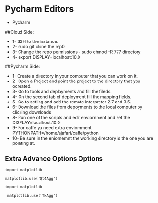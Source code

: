 # Pycharm Editors

* Pycharm


##Cloud Side:
* 1- SSH to the instance.
* 2- sudo git clone the rep0
* 3- Change the repo permissions - sudo chmod -R 777 directory
* 4- export DISPLAY=localhost:10.0

##Pycharm Side:
* 1- Create a directory in your computer that you can work on it.
* 2- Open a Project and point the project to the directory that you ocreated.
* 3- Go to tools and deployments and fill the fileds.
* 4- On the second tab of deployment fill the mapping fields.
* 5- Go to setiing and add the remote interpreter 2.7 and 3.5.
* 6- Download the files from depoyments to the local computer by clicking downloads
* 8- Run one of the scripts and edit enviornment and set the DISPLAY=localhost:10.0
* 9- For caffe yu need extra enviornment PYTHONPATH=/home/ajafari/caffe/python
* 10- Be sure in the eniornemnt the working directory is the one you are pointing at.

## Extra Advance Options Options
```
import matplotlib
```
```
matplotlib.use('Qt4Agg')
```
```
import matplotlib
```
```
 matplotlib.use('TkAgg')
 ```

